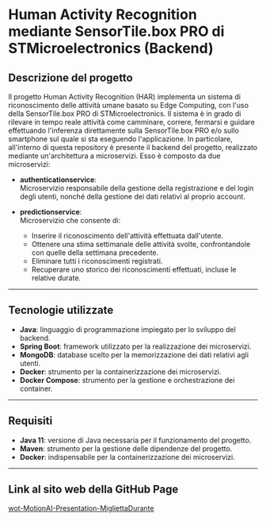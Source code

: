 # Human Activity Recognition mediante SensorTile.box PRO di STMicroelectronics (Backend)

## Descrizione del progetto
Il progetto Human Activity Recognition (HAR) implementa un sistema di riconoscimento delle attività 
umane basato su Edge Computing, con l'uso della SensorTile.box PRO di STMicroelectronics. Il sistema 
è in grado di rilevare in tempo reale attività come camminare, correre, fermarsi e guidare effettuando 
l'inferenza direttamente sulla SensorTile.box PRO e/o sullo smartphone sul quale si sta eseguendo 
l'applicazione. In particolare, all'interno di questa repository è presente il backend del progetto, 
realizzato mediante un'architettura a microservizi. Esso è composto da due microservizi:

- **authenticationservice**:  
  Microservizio responsabile della gestione della registrazione e del login degli utenti, nonché della gestione dei dati relativi al proprio account.

- **predictionservice**:  
  Microservizio che consente di:
    - Inserire il riconoscimento dell'attività effettuata dall'utente.
    - Ottenere una stima settimanale delle attività svolte, confrontandole con quelle della settimana precedente.
    - Eliminare tutti i riconoscimenti registrati.
    - Recuperare uno storico dei riconoscimenti effettuati, incluse le relative durate.

---

## Tecnologie utilizzate
- **Java**: linguaggio di programmazione impiegato per lo sviluppo del backend.
- **Spring Boot**: framework utilizzato per la realizzazione dei microservizi.
- **MongoDB**: database scelto per la memorizzazione dei dati relativi agli utenti.
- **Docker**: strumento per la containerizzazione dei microservizi.
- **Docker Compose**: strumento per la gestione e orchestrazione dei container.

---

## Requisiti
- **Java 11**: versione di Java necessaria per il funzionamento del progetto.
- **Maven**: strumento per la gestione delle dipendenze del progetto.
- **Docker**: indispensabile per la containerizzazione dei microservizi.

---

## Link al sito web della GitHub Page
[wot-MotionAI-Presentation-MigliettaDurante](https://unisalento-idalab-iotcourse-2023-2024.github.io/wot-MotionAI-Presentation-MigliettaDurante/)
